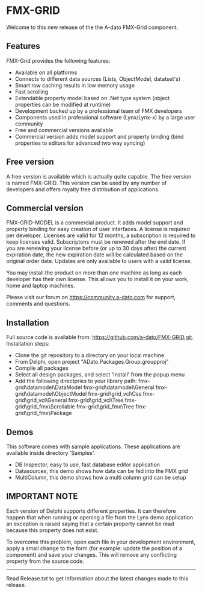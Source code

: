 # FMX-GRID
Welcome to this new release of the the A-dato FMX-Grid component.

## Features
FMX-Grid provides the following features:
* Available on all platforms
* Connects to different data sources (Lists, ObjectModel, datatset's)
* Smart row caching results in low memory usage
* Fast scrolling
* Extendable property model based on .Net type system (object properties can be modified at runtime)
* Development backed up by a professional team of FMX developers
* Components used in professional software (Lynx/Lynx-x) by a large user community
* Free and commercial versions available
* Commercial version adds model support and property binding (bind properties to editors for advanced two way syncing)

## Free version

A free version is available which is actually quite capable. The free version is named FMX-GRID. This version can be used by any number of developers and offers royalty free distribution of applications.

## Commercial version
FMX-GRID-MODEL is a commercial product. It adds model support and property binding for easy creation of user interfaces. A license is required per developer. Licenses are valid for 12 months, a subscription is required to keep licenses valid. Subscriptons must be renewed after the end date. If you are renewing your license before (or up to 30 days after) the current expiration date, the new expiration date will be calculated based on the original order date. Updates are only available to users with a valid license. 

You may install the product on more than one machine as long as each developer has their own license. This allows you to install it on your work, home and laptop machines. 

Please visit our forum on https://community.a-dato.com for support, comments and questions.
## Installation
Full source code is available from: https://github.com/a-dato/FMX-GRID.git. 
Installation steps:
* Clone the git repository to a directory on your local machine.
* From Delphi, open project "ADato.Packages.Group.groupproj"
* Compile all packages
* Select all design packages, and select 'Install' from the popup menu
* Add the following directpries to your library path:
	fmx-grid\datamodel\DataModel
	fmx-grid\datamodel\General
	fmx-grid\datamodel\ObjectModel
	fmx-grid\grid_vcl\Css
	fmx-grid\grid_vcl\General
	fmx-grid\grid_vcl\Tree
	fmx-grid\grid_fmx\Scrollable
	fmx-grid\grid_fmx\Tree
	fmx-grid\grid_fmx\Package

## Demos
This software comes with sample applications. These applications are available inside directory 'Samples'.
* DB Inspector, easy to use, fast database editor application
* Datasources, this demo shows how data can be fed into the FMX grid
* MultiColumn, this demo shows how a multi column grid can be setup

## IMPORTANT NOTE

Each version of Delphi supports different properties. It can therefore happen that
when running or opening a file from the Lynx demo application an exception is
raised saying that a certain property cannot be read because this property does
not exist.

To overcome this problem, open each file in your development environment,
apply a small change to the form (for example: update the position of a component)
and save your changes. This will remove any conflicting property from the source code.


****************

Read Release.txt to get information about the latest changes made to this release.

